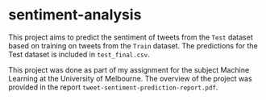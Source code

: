 # sentiment-analysis

This project aims to predict the sentiment of tweets from the ```Test``` dataset based on training on tweets from the ```Train``` dataset. The predictions for the Test dataset is included in ```test_final.csv```. 

This project was done as part of my assignment for the subject Machine Learning at the University of Melbourne. The overview of the project was provided in the report ```tweet-sentiment-prediction-report.pdf```.
